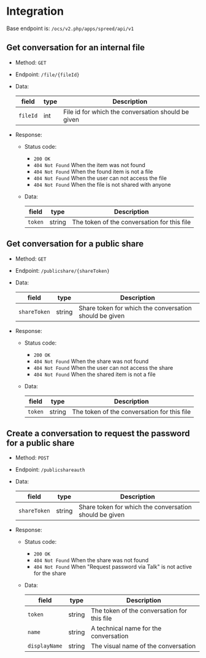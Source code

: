 # Integration

Base endpoint is: `/ocs/v2.php/apps/spreed/api/v1`

## Get conversation for an internal file

* Method: `GET`
* Endpoint: `/file/{fileId}`
* Data:

    field | type | Description
    ---|---|---
    `fileId` | int | File id for which the conversation should be given

* Response:
    - Status code:
        + `200 OK`
        + `404 Not Found` When the item was not found
        + `404 Not Found` When the found item is not a file
        + `404 Not Found` When the user can not access the file
        + `404 Not Found` When the file is not shared with anyone

    - Data:

        field | type | Description
        ---|---|---
        `token` | string | The token of the conversation for this file

## Get conversation for a public share

* Method: `GET`
* Endpoint: `/publicshare/{shareToken}`
* Data:

    field | type | Description
    ---|---|---
    `shareToken` | string | Share token for which the conversation should be given

* Response:
    - Status code:
        + `200 OK`
        + `404 Not Found` When the share was not found
        + `404 Not Found` When the user can not access the share
        + `404 Not Found` When the shared item is not a file

    - Data:

        field | type | Description
        ---|---|---
        `token` | string | The token of the conversation for this file

## Create a conversation to request the password for a public share

* Method: `POST`
* Endpoint: `/publicshareauth`
* Data:

    field | type | Description
    ---|---|---
    `shareToken` | string | Share token for which the conversation should be given

* Response:
    - Status code:
        + `200 OK`
        + `404 Not Found` When the share was not found
        + `404 Not Found` When "Request password via Talk" is not active for the share

    - Data:

        field | type | Description
        ---|---|---
        `token` | string | The token of the conversation for this file
        `name` | string | A technical name for the conversation
        `displayName` | string | The visual name of the conversation
